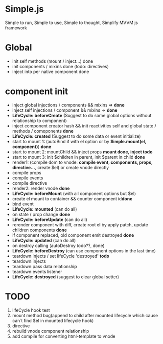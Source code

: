 # Simple.js
Simple to run, Simple to use, Simple to thought, Simplify MVVM js framework 

# Global

* init self methods (mount / inject...) done
* init components / mixins done (todo: directives)
* inject into per native component done

# component init

* inject global injections / components && mixins => **done**
* inject self injections / component && mixins => **done**
* **LifeCycle: beforeCreate** (Suggest to do some global options without relationship to component)
* inject component creator hash && init reactivities self and global state / methods / comoponents **done**
* **LifeCycle: created** (Suggest to do some data or event initialize)
* start to mount 1: (autoBind if with el option or by **Simple.mount(el, component)**) **done**
* start to mount 2: mountChild && inject props **mount done, inject todo**
* start to mount 3: init $children in parent, init $parent in child **done**
* render1: (compile dom to vnode: **compile event, components, props, directive...**, create $el) or create vnode directly
* compile props
* compile events
* compile directive
* render2: render vnode **done**
* **LifeCycle: beforeMount** (with all component options but $el)
* create el mount to container && counter component id**done**
* bind event
* **LifeCycle: mounted** (can do all)
* on state / prop change **done**
* **LifeCycle: beforeUpdate** (can do all)
* rerender component with diff, create root el by apply patch, update children components **done**
* if component replaced, old component emit destroyed **done**
* **LifeCycle: updated** (can do all)
* on destroy calling (autoDestroy todo??, done)
* **LifeCycle: beforeDestroy** (can use component options in the last time)
* teardown injects / set lifeCycle 'destroyed' **todo**
* teardown injects
* teardown pass data relationship
* teardown events listener
* **LifeCycle: destroyed** (suggest to clear global setter)

# TODO
1. lifeCycle hook test
2. mount method bug(append to child after mounted lifecycle which cause can`t find $el in mounted lifecycle hook)
3. directive
4. rebuild vnode component relationship
5. add compile for converting html-template to vnode